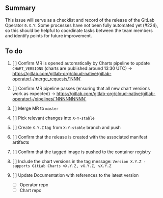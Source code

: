 ## Summary

This issue will serve as a checklist and record of the release of the GitLab Operator `0.X.Y`. Some processes have not been fully automated yet (#224), so this should be helpful to coordinate tasks between the team members and identify points for future improvement.

## To do

1. [ ] Confirm MR is opened automatically by Charts pipeline to update `CHART_VERSIONS` (charts are published around 13:30 UTC) -> https://gitlab.com/gitlab-org/cloud-native/gitlab-operator/-/merge_requests/`NNN`
1. [ ] Confirm MR pipeline passes (ensuring that all new chart versions work as expected) -> https://gitlab.com/gitlab-org/cloud-native/gitlab-operator/-/pipelines/`NNNNNNNNN`
1. [ ] Merge MR to `master`
1. [ ] Pick relevant changes into `X-Y-stable`
1. [ ] Create `X.Y.Z` tag from `X-Y-stable` branch and push
1. [ ] Confirm that the release is created with the associated manifest artifacts
1. [ ] Confirm that the tagged image is pushed to the container registry
1. [ ] Include the chart versions in the tag message: `Version X.Y.Z - supports GitLab Charts vX.Y.Z, vX.Y.Z, vX.Y.Z`
1. [ ] Update Documentation with references to the latest version

   * [ ] Operator repo
   * [ ] Chart repo
